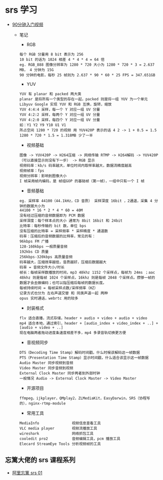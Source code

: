 # srs 学习

* [90分钟入门视频](https://www.bilibili.com/video/BV1pV411d7Ti?from=search&seid=4271973255692090161)

  * 笔记

    * RGB
    ```Shell
    每个 RGB 分量用 8 bit 表示为 256
    10 bit 的话为 1024 相差 4 * 4 * 4 = 64 倍
    eg. RGB_888 图像分辨率为 1280 * 720 大小为 1280 * 720 * 3 = 2.637 MB， 4 分钟为 15G
    90 分钟的电影，每秒 25 帧则为 2.637 * 90 * 60 * 25 FPS = 347.651GB
    ```
    * YUV
    ```Shell
    YUV 有 planar 和 packed 两大类
    planar 是将所有一个类型的存在一起，packed 则是将一组 YUV 为一个单元
    Libyuv Google 实现 YUV 和 RGB 互换，旋转，缩放
    YUV 4:4:4 采样，每一个 Y 对应一组 UV 分量
    YUV 4:2:2 采样，每两个 Y 对应一组 UV 分量
    YUV 4:2:0 采样，每四个 Y 对应一组 UV 分量
    如：Y1 Y2 Y9 Y10 U1 V1
    所占空间 1280 * 720 的视频 用 YUV420P 表示的话 4 2 -> 1 + 0.5 = 1.5
    1280 * 720 * 1.5 = 1.318MB 少了一半
    ```
    * 视频基础
    ```Shell
    图像 -> YUV420P -> H264压缩 -> 网络传输 RTMP -> H264解码 -> YUV420P（可以直接显示则没有下一步） -> RGB 显示
    视频码率：kb/s 码率越大，单位时间内取样率越大，数据流精度越高
    视频帧率：fps
    视频分辨率：影响到图像大小
    I 帧采用帧内编码，是 帧组GOP 的基础帧（第一帧），一组中只有一个 I 帧
    ```
    * 音频基础
    ```Shell
    eg. 采样率 44100（44.1kHz，CD 音质） 采样深度 16bit ，2通道，采集 4 分钟的数据大小为
    44100 * 16 * 2 * 4 * 60 = 40M
    没有经过压缩的音频数据即为 PCM 数据
    采样深度：每个样本点的大小 通常为 8bit 16bit 和 24bit
    比特率：每秒传输的 bit 数，单位 bps
    没有压缩的比特率 = 采样频率 * 采样精度 * 通道数
    码率：压缩后的音频数据的比特率，常见的有：
    96kbps FM 广播
    128-160kbps 一般质量音频
    192kbs CD 质量
    256kbps-320kbps 高质量音频
    码率越大，压缩效率越低，音质越好，压缩后数据越大
    码率 = 音频文件大小/时长
    帧长：每帧采样数播放的时间，mp3 48khz 1152 个采样点，每帧为 24ms ；aac 48khz 则是每帧 1024 个采样点，16khz 则是每帧 2048 个采样点。攒够一帧的数据才会去做编码；也可以指压缩后每帧的数据长度。
    每帧持续时间 = 每帧采样点数/采样频率（HZ）
    记录方式也分为 左右声道交替 和 同类声道一起 两种
    opus 实时通话，webrtc 用的较多
    ```
    * 封装格式
    ```Shell
    flv 适合直播，流式存储，header + audio + video + audio + video
    mp4 适合本地，通过索引，header + [audio_index + video_index + ..] + [audio + video + ..]
    现在电脑两者拖动进度条速度相差不多，mp4 多录音轨切换更方便

    ```
    * 音视频同步
    ```Shell
    DTS（Decoding Time Stamp）解码时间戳，什么时候该解码这一帧数据
    PTS（Presentation Time Stamp）显示时间戳，什么适合该显示这一帧数据
    Audio Master 同步视频到音频
    Video Master 同步音频到视频
    External Clock Master 同步两者到外部时钟
    一般情况 Audio -> External Clock Master -> Video Master
    ```
    * 开源项目
    ```Shell
    ffmpeg，ijkplayer，QMplay2，ZLMediaKit，EasyDarwin，SRS（协程写的），nginx-rtmp-module
    ```
    * 常用工具
    ```Shell
    MediaInfo               视频信息查看工具
    VLC media player        视频流播放工具
    wireshark               网络抓包工具
    cooledit pro2           音频编辑工具，pcm 播放工具
    Elecard StreamEye Tools 分析视频帧的工具
    ```

## 忘篱大佬的 srs 课程系列

* [阿里忘篱 srs 01](https://github.com/believeszw/CS-Notes/blob/master/notes/流媒体/流媒体服务器/srs学习/阿里忘篱课程01)
